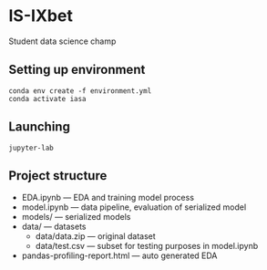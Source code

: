 # IS-IXbet
Student data science champ

## Setting up environment
```
conda env create -f environment.yml
conda activate iasa
```
## Launching
```
jupyter-lab
```
## Project structure
- EDA.ipynb — EDA and training model process
- model.ipynb — data pipeline, evaluation of serialized model
- models/ — serialized models
- data/ — datasets
  - data/data.zip — original dataset
  - data/test.csv — subset for testing purposes in model.ipynb
- pandas-profiling-report.html — auto generated EDA
